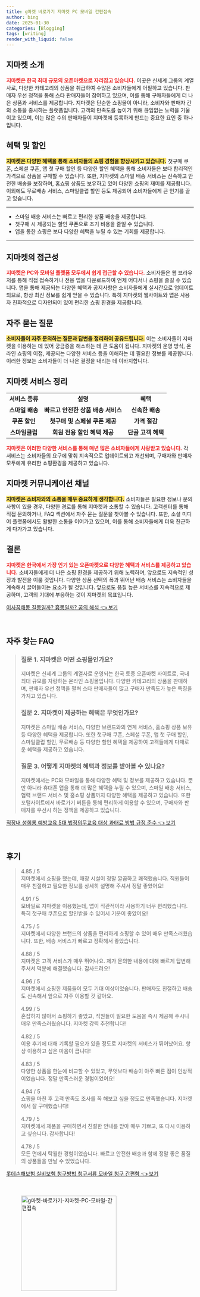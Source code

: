 ```yaml
---
title: g마켓 바로가기 지마켓 PC 모바일 간편접속
author: bing
date: 2025-01-30
categories: [Blogging]
tags: [writing]
render_with_liquid: false
---
```



<h2 id='지마켓_소개'>지마켓 소개</h2>

<p><b><span style="color: #ee2323;">지마켓은 한국 최대 규모의 오픈마켓으로 자리잡고 있습니다.</span></b> 이곳은 신세계 그룹의 계열사로, 다양한 카테고리의 상품을 취급하여 수많은 소비자들에게 어필하고 있습니다. 판매자 우선 정책을 통해 스타 판매자들이 참여하고 있으며, 이를 통해 구매자들에게 더 나은 상품과 서비스를 제공합니다. 지마켓은 단순한 쇼핑몰이 아니라, 소비자와 판매자 간의 소통을 중시하는 플랫폼입니다. 고객의 만족도를 높이기 위해 끊임없는 노력을 기울이고 있으며, 이는 많은 수의 판매자들이 지마켓에 등록하게 만드는 중요한 요인 중 하나입니다.</p>

<h2 id='혜택_및_할인'>혜택 및 할인</h2>

<p><b><span style="background-color: #ffe066;">지마켓은 다양한 혜택을 통해 소비자들의 쇼핑 경험을 향상시키고 있습니다.</span></b> 첫구매 쿠폰, 스페셜 쿠폰, 앱 첫 구매 할인 등 다양한 할인 혜택을 통해 소비자들은 보다 합리적인 가격으로 상품을 구매할 수 있습니다. 또한, 지마켓의 스마일 배송 서비스는 신속하고 안전한 배송을 보장하며, 홈쇼핑 상품도 보유하고 있어 다양한 쇼핑의 재미를 제공합니다. 이외에도 무료배송 서비스, 스마일클럽 할인 등도 제공되어 소비자들에게 큰 인기를 끌고 있습니다.</p>

<hr />

<ul>
    <li>스마일 배송 서비스는 빠르고 편리한 상품 배송을 제공합니다.</li>
    <li>첫구매 시 제공되는 할인 쿠폰으로 초기 비용을 줄일 수 있습니다.</li>
    <li>앱을 통한 쇼핑은 보다 다양한 혜택을 누릴 수 있는 기회를 제공합니다.</li>
</ul>

<hr />

<h2 id='지마켓의_접근성'>지마켓의 접근성</h2>

<p><b><span style="color: #ee2323;">지마켓은 PC와 모바일 플랫폼 모두에서 쉽게 접근할 수 있습니다.</span></b> 소비자들은 웹 브라우저를 통해 직접 접속하거나 전용 앱을 다운로드하여 언제 어디서나 쇼핑을 즐길 수 있습니다. 앱을 통해 제공되는 다양한 혜택과 공지사항은 소비자들에게 실시간으로 업데이트되므로, 항상 최신 정보를 쉽게 얻을 수 있습니다. 특히 지마켓의 웹사이트와 앱은 사용자 친화적으로 디자인되어 있어 편리한 쇼핑 환경을 제공합니다.</p>

<h2 id='자주_묻는_질문'>자주 묻는 질문</h2>

<p><b><span style="background-color: #ffe066;">소비자들이 자주 문의하는 질문과 답변을 정리하여 공유드립니다.</span></b> 이는 소비자들이 지마켓을 이용하는 데 있어 궁금증을 해소하는 데 큰 도움이 됩니다. 지마켓의 운영 방식, 온라인 쇼핑의 이점, 제공되는 다양한 서비스 등을 이해하는 데 필요한 정보를 제공합니다. 이러한 정보는 소비자들이 더 나은 결정을 내리는 데 이바지합니다.</p>

<h2 id='지마켓_서비스_정리'>지마켓 서비스 정리</h2>

<table>
    <tr>
        <td style="text-align: center; height: 17px;"><b>서비스 종류</b></td>
        <td style="text-align: center; height: 17px;"><b>설명</b></td>
        <td style="text-align: center; height: 17px;"><b>혜택</b></td>
    </tr>
    <tr>
        <td style="text-align: center; height: 17px;"><b>스마일 배송</b></td>
        <td style="text-align: center; height: 17px;"><b>빠르고 안전한 상품 배송 서비스</b></td>
        <td style="text-align: center; height: 17px;"><b>신속한 배송</b></td>
    </tr>
    <tr>
        <td style="text-align: center; height: 17px;"><b>쿠폰 할인</b></td>
        <td style="text-align: center; height: 17px;"><b>첫구매 및 스페셜 쿠폰 제공</b></td>
        <td style="text-align: center; height: 17px;"><b>가격 절감</b></td>
    </tr>
    <tr>
        <td style="text-align: center; height: 17px;"><b>스마일클럽</b></td>
        <td style="text-align: center; height: 17px;"><b>회원 전용 할인 혜택 제공</b></td>
        <td style="text-align: center; height: 17px;"><b>단골 고객 혜택</b></td>
    </tr>
</table>

<p><b><span style="color: #ee2323;">지마켓은 이러한 다양한 서비스를 통해 매년 많은 소비자들에게 사랑받고 있습니다.</span></b> 각 서비스는 소비자들의 요구에 맞춰 지속적으로 업데이트되고 개선되며, 구매자와 판매자 모두에게 유리한 쇼핑환경을 제공하고 있습니다.</p>

<h2 id='지마켓_커뮤니케이션_채널'>지마켓 커뮤니케이션 채널</h2>

<p><b><span style="background-color: #ffe066;">지마켓은 소비자와의 소통을 매우 중요하게 생각합니다.</span></b> 소비자들은 필요한 정보나 문의 사항이 있을 경우, 다양한 경로를 통해 지마켓과 소통할 수 있습니다. 고객센터를 통해 직접 문의하거나, FAQ 섹션에서 자주 묻는 질문을 찾아볼 수 있습니다. 또한, 소셜 미디어 플랫폼에서도 활발한 소통을 이어가고 있으며, 이를 통해 소비자들에게 더욱 친근하게 다가가고 있습니다.</p>

<h2 id='결론'>결론</h2>

<p><b><span style="color: #ee2323;">지마켓은 한국에서 가장 인기 있는 오픈마켓으로 다양한 혜택과 서비스를 제공하고 있습니다.</span></b> 소비자들에게 더 나은 쇼핑 환경을 제공하기 위해 노력하며, 앞으로도 지속적인 성장과 발전을 이룰 것입니다. 다양한 상품 선택의 폭과 뛰어난 배송 서비스는 소비자들을 계속해서 끌어들이는 요소가 될 것입니다. 앞으로도 품질 높은 서비스를 지속적으로 제공하며, 고객의 기대에 부응하는 것이 지마켓의 목표입니다.</p>


<p><a class="click-button" title="이사꿈해몽 길몽일까? 흉몽일까? 꿈의 해석" href="https://adkhouse.github.io/posts/%EC%9D%B4%EC%82%AC%EA%BF%88%ED%95%B4%EB%AA%BD-%EA%B8%B8%EB%AA%BD%EC%9D%BC%EA%B9%8C-%ED%9D%89%EB%AA%BD%EC%9D%BC%EA%B9%8C-%EA%BF%88%EC%9D%98-%ED%95%B4%EC%84%9D/" rel="dofollow">이사꿈해몽 길몽일까? 흉몽일까? 꿈의 해석 👈 보기</a></p><br>
<h2 id='자주_찾는_FAQ'>자주 찾는 FAQ</h2>
<div itemscope="" itemtype="https://schema.org/FAQPage"> 
<blockquote> 
<div itemscope="" itemprop="mainEntity" itemtype="https://schema.org/Question"> 
<h3 itemprop="name">질문 1. 지마켓은 어떤 쇼핑몰인가요?</h3> 
<div itemscope="" itemprop="acceptedAnswer" itemtype="https://schema.org/Answer"> 
<span itemprop="text"> 
<p>지마켓은 신세계 그룹의 계열사로 운영되는 한국 토종 오픈마켓 사이트로, 국내 최대 규모를 자랑하는 온라인 쇼핑몰입니다. 다양한 카테고리의 상품을 판매하며, 판매자 우선 정책을 펼쳐 스타 판매자들이 많고 구매자 만족도가 높은 특징을 가지고 있습니다.</p> 
</span> 
</div> 
</div> 

<div itemscope="" itemprop="mainEntity" itemtype="https://schema.org/Question"> 
<h3 itemprop="name">질문 2. 지마켓이 제공하는 혜택은 무엇인가요?</h3> 
<div itemscope="" itemprop="acceptedAnswer" itemtype="https://schema.org/Answer"> 
<span itemprop="text"> 
<p>지마켓은 스마일 배송 서비스, 다양한 브랜드와의 연계 서비스, 홈쇼핑 상품 보유 등 다양한 혜택을 제공합니다. 또한 첫구매 쿠폰, 스페셜 쿠폰, 앱 첫 구매 할인, 스마일클럽 할인, 무료배송 등 다양한 할인 혜택을 제공하여 고객들에게 다채로운 혜택을 제공하고 있습니다.</p> 
</span> 
</div> 
</div> 

<div itemscope="" itemprop="mainEntity" itemtype="https://schema.org/Question"> 
<h3 itemprop="name">질문 3. 어떻게 지마켓의 혜택과 정보를 받아볼 수 있나요?</h3> 
<div itemscope="" itemprop="acceptedAnswer" itemtype="https://schema.org/Answer"> 
<span itemprop="text"> 
<p>지마켓에서는 PC와 모바일을 통해 다양한 혜택 및 정보를 제공하고 있습니다. 뿐만 아니라 휴대폰 앱을 통해 더 많은 혜택을 누릴 수 있으며, 스마일 배송 서비스, 협력 브랜드 서비스 및 홈쇼핑 상품까지 다양한 혜택을 제공하고 있습니다. 또한 포털사이트에서 바로가기 버튼을 통해 편리하게 이용할 수 있으며, 구매자와 판매자를 우선시 하는 정책을 제공하고 있습니다.</p> 
</span> 
</div> 
</div> 
</blockquote> 
</div>
<p><a class="click-button" title="직장내 성희롱 예방교육 5대 법정의무교육 대상 과태료 방법 규정 준수" href="https://adkhouse.github.io/posts/%EC%A7%81%EC%9E%A5%EB%82%B4-%EC%84%B1%ED%9D%AC%EB%A1%B1-%EC%98%88%EB%B0%A9%EA%B5%90%EC%9C%A1-5%EB%8C%80-%EB%B2%95%EC%A0%95%EC%9D%98%EB%AC%B4%EA%B5%90%EC%9C%A1-%EB%8C%80%EC%83%81-%EA%B3%BC%ED%83%9C%EB%A3%8C-%EB%B0%A9%EB%B2%95-%EA%B7%9C%EC%A0%95-%EC%A4%80%EC%88%98/" rel="dofollow">직장내 성희롱 예방교육 5대 법정의무교육 대상 과태료 방법 규정 준수 👈 보기</a></p><br>
<h2 id='후기'>후기</h2>
<div itemscope itemtype="https://schema.org/Product">
  <blockquote>
  <div itemprop="review" itemscope itemtype="https://schema.org/Review">
      <div itemprop="reviewRating" itemscope itemtype="https://schema.org/Rating"> <span itemprop="ratingValue">4.85</span> / <span itemprop="bestRating">5</span> </div>
      <span itemprop="reviewBody">지마켓에서 쇼핑을 했는데, 매장 시설이 정말 깔끔하고 쾌적했습니다. 직원들이 매우 친절하고 필요한 정보를 상세히 설명해 주셔서 정말 좋았어요!</span>
  </div>
  <br>
  <div itemprop="review" itemscope itemtype="https://schema.org/Review">
      <div itemprop="reviewRating" itemscope itemtype="https://schema.org/Rating"> <span itemprop="ratingValue">4.91</span> / <span itemprop="bestRating">5</span> </div>
      <span itemprop="reviewBody">모바일로 지마켓을 이용했는데, 앱이 직관적이라 사용하기 너무 편리했습니다. 특히 첫구매 쿠폰으로 할인받을 수 있어서 기분이 좋았어요!</span>
  </div>
  <br>
  <div itemprop="review" itemscope itemtype="https://schema.org/Review">
      <div itemprop="reviewRating" itemscope itemtype="https://schema.org/Rating"> <span itemprop="ratingValue">4.75</span> / <span itemprop="bestRating">5</span> </div>
      <span itemprop="reviewBody">지마켓에서 다양한 브랜드의 상품을 편리하게 쇼핑할 수 있어 매우 만족스러웠습니다. 또한, 배송 서비스가 빠르고 정확해서 좋았습니다.</span>
  </div>
  <br>
  <div itemprop="review" itemscope itemtype="https://schema.org/Review">
      <div itemprop="reviewRating" itemscope itemtype="https://schema.org/Rating"> <span itemprop="ratingValue">4.88</span> / <span itemprop="bestRating">5</span> </div>
      <span itemprop="reviewBody">지마켓은 고객 서비스가 매우 뛰어나요. 제가 문의한 내용에 대해 빠르게 답변해주셔서 덕분에 해결했습니다. 감사드려요!</span>
  </div>
  <br>
  <div itemprop="review" itemscope itemtype="https://schema.org/Review">
      <div itemprop="reviewRating" itemscope itemtype="https://schema.org/Rating"> <span itemprop="ratingValue">4.96</span> / <span itemprop="bestRating">5</span> </div>
      <span itemprop="reviewBody">지마켓에서 쇼핑한 제품들이 모두 기대 이상이었습니다. 판매자도 친절하고 배송도 신속해서 앞으로 자주 이용할 것 같아요.</span>
  </div>
  <br>
  <div itemprop="review" itemscope itemtype="https://schema.org/Review">
      <div itemprop="reviewRating" itemscope itemtype="https://schema.org/Rating"> <span itemprop="ratingValue">4.99</span> / <span itemprop="bestRating">5</span> </div>
      <span itemprop="reviewBody">혼잡하지 않아서 쇼핑하기 좋았고, 직원들이 필요한 도움을 즉시 제공해 주시니 매우 만족스러웠습니다. 지마켓 강력 추천합니다!</span>
  </div>
  <br>
  <div itemprop="review" itemscope itemtype="https://schema.org/Review">
      <div itemprop="reviewRating" itemscope itemtype="https://schema.org/Rating"> <span itemprop="ratingValue">4.82</span> / <span itemprop="bestRating">5</span> </div>
      <span itemprop="reviewBody">이용 후기에 대해 기록할 필요가 있을 정도로 지마켓의 서비스가 뛰어났어요. 항상 이용하고 싶은 마음이 큽니다!</span>
  </div>
  <br>
  <div itemprop="review" itemscope itemtype="https://schema.org/Review">
      <div itemprop="reviewRating" itemscope itemtype="https://schema.org/Rating"> <span itemprop="ratingValue">4.83</span> / <span itemprop="bestRating">5</span> </div>
      <span itemprop="reviewBody">다양한 상품을 한눈에 비교할 수 있었고, 무엇보다 배송이 아주 빠른 점이 인상적이었습니다. 정말 만족스러운 경험이었어요!</span>
  </div>
  <br>
  <div itemprop="review" itemscope itemtype="https://schema.org/Review">
      <div itemprop="reviewRating" itemscope itemtype="https://schema.org/Rating"> <span itemprop="ratingValue">4.94</span> / <span itemprop="bestRating">5</span> </div>
      <span itemprop="reviewBody">쇼핑을 마친 후 고객 만족도 조사를 꼭 해보고 싶을 정도로 만족했습니다. 지마켓에서 잘 구매했습니다!</span>
  </div>
  <br>
  <div itemprop="review" itemscope itemtype="https://schema.org/Review">
      <div itemprop="reviewRating" itemscope itemtype="https://schema.org/Rating"> <span itemprop="ratingValue">4.79</span> / <span itemprop="bestRating">5</span> </div>
      <span itemprop="reviewBody">지마켓에서 제품을 구매하면서 친절한 안내를 받아 매우 기쁘고, 또 다시 이용하고 싶습니다. 감사합니다!</span>
  </div>
  <br>
  <div itemprop="review" itemscope itemtype="https://schema.org/Review">
      <div itemprop="reviewRating" itemscope itemtype="https://schema.org/Rating"> <span itemprop="ratingValue">4.78</span> / <span itemprop="bestRating">5</span> </div>
      <span itemprop="reviewBody">모든 면에서 탁월한 경험이었습니다. 빠르고 안전한 배송과 함께 정말 좋은 품질의 상품들을 만날 수 있었습니다.</span>
  </div>
  </blockquote>
</div>
<p><a class="click-button" title="롯데손해보험 실비보험 청구방법 청구서류 모바일 청구 간편함" href="https://adkhouse.github.io/posts/%EB%A1%AF%EB%8D%B0%EC%86%90%ED%95%B4%EB%B3%B4%ED%97%98-%EC%8B%A4%EB%B9%84%EB%B3%B4%ED%97%98-%EC%B2%AD%EA%B5%AC%EB%B0%A9%EB%B2%95-%EC%B2%AD%EA%B5%AC%EC%84%9C%EB%A5%98-%EB%AA%A8%EB%B0%94%EC%9D%BC-%EC%B2%AD%EA%B5%AC-%EA%B0%84%ED%8E%B8%ED%95%A8/" rel="dofollow">롯데손해보험 실비보험 청구방법 청구서류 모바일 청구 간편함 👈 보기</a></p><br>
<figure class="image"><img src="https://adkhouse.github.io/assets/img/thumbnail/g마켓-바로가기-지마켓-PC-모바일-간편접속.webp" alt="g마켓-바로가기-지마켓-PC-모바일-간편접속" width="256" height="256"></figure>